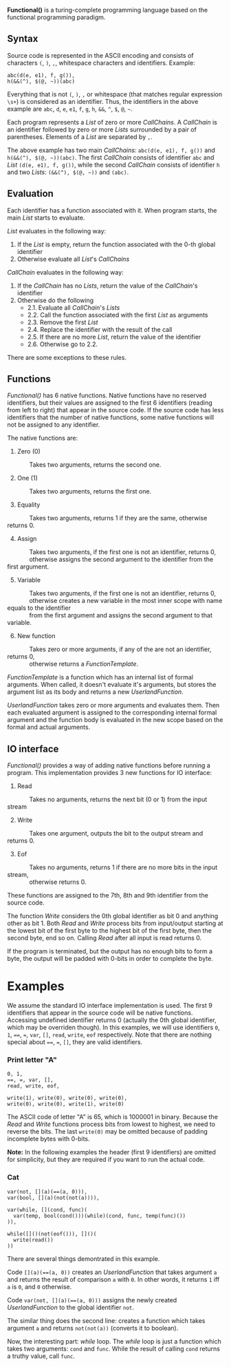 **Functional()** is a turing-complete programming language based on the functional programming paradigm.

## Syntax

Source code is represented in the ASCII encoding and consists of characters `(`, `)`, `,`, whitespace characters and identifiers. Example:

```
abc(d(e, e1), f, g()),
h(&&(^), $(@, ~))(abc)
```

Everything that is not `(`, `)`, `,` or whitespace (that matches regular expression `\s+`) is considered as an identifier. Thus, the identifiers in the above example are `abc`, `d`, `e`, `e1`, `f`, `g`, `h`, `&&`, `^`, `$`, `@`, `~`.

Each program represents a *List* of zero or more *CallChains*. A *CallChain* is an identifier followed by zero or more *Lists* surrounded by a pair of parentheses. Elements of a *List* are separated by `,`.

The above example has two main *CallChains*: `abc(d(e, e1), f, g())` and `h(&&(^), $(@, ~))(abc)`. The first *CallChain* consists of identifier `abc` and *List* `(d(e, e1), f, g())`, while the second *CallChain* consists of identifier `h` and two *Lists*: `(&&(^), $(@, ~))` and `(abc)`.

## Evaluation

Each identifier has a function associated with it. When program starts, the main *List* starts to evaluate.

*List* evaluates in the following way:

1. If the *List* is empty, return the function associated with the 0-th global identifier
2. Otherwise evaluate all *List*'s *CallChains*

*CallChain* evaluates in the following way:

1. If the *CallChain* has no *Lists*, return the value of the *CallChain*'s identifier
2. Otherwise do the following
    - 2.1. Evaluate all *CallChain*'s *Lists*
    - 2.2. Call the function associated with the first *List* as arguments
    - 2.3. Remove the first *List*
    - 2.4. Replace the identifier with the result of the call
    - 2.5. If there are no more *List*, return the value of the identifier
    - 2.6. Otherwise go to 2.2.

There are some exceptions to these rules.

## Functions

*Functional()* has 6 native functions. Native functions have no reserved identifiers, but their values are assigned to the first 6 identifiers (reading from left to right) that appear in the source code. If the source code has less identifiers that the number of native functions, some native functions will not be assigned to any identifier.

The native functions are:

1. Zero (0)

&nbsp;&nbsp;&nbsp;&nbsp;&nbsp;&nbsp;&nbsp;&nbsp;&nbsp;&nbsp;&nbsp;&nbsp; Takes two arguments, returns the second one.

2. One (1)

&nbsp;&nbsp;&nbsp;&nbsp;&nbsp;&nbsp;&nbsp;&nbsp;&nbsp;&nbsp;&nbsp;&nbsp; Takes two arguments, returns the first one.

3. Equality

&nbsp;&nbsp;&nbsp;&nbsp;&nbsp;&nbsp;&nbsp;&nbsp;&nbsp;&nbsp;&nbsp;&nbsp; Takes two arguments, returns 1 if they are the same, otherwise returns 0.

4. Assign

&nbsp;&nbsp;&nbsp;&nbsp;&nbsp;&nbsp;&nbsp;&nbsp;&nbsp;&nbsp;&nbsp;&nbsp; Takes two arguments, if the first one is not an identifier, returns 0,<br/>
&nbsp;&nbsp;&nbsp;&nbsp;&nbsp;&nbsp;&nbsp;&nbsp;&nbsp;&nbsp;&nbsp;&nbsp; otherwise assigns the second argument to the identifier from the first argument.

5. Variable

&nbsp;&nbsp;&nbsp;&nbsp;&nbsp;&nbsp;&nbsp;&nbsp;&nbsp;&nbsp;&nbsp;&nbsp; Takes two arguments, if the first one is not an identifier, returns 0,<br/>
&nbsp;&nbsp;&nbsp;&nbsp;&nbsp;&nbsp;&nbsp;&nbsp;&nbsp;&nbsp;&nbsp;&nbsp; otherwise creates a new variable in the most inner scope with name equals to the identifier<br/>
&nbsp;&nbsp;&nbsp;&nbsp;&nbsp;&nbsp;&nbsp;&nbsp;&nbsp;&nbsp;&nbsp;&nbsp; from the first argument and assigns the second argument to that variable.

6. New function

&nbsp;&nbsp;&nbsp;&nbsp;&nbsp;&nbsp;&nbsp;&nbsp;&nbsp;&nbsp;&nbsp;&nbsp; Takes zero or more arguments, if any of the are not an identifier, returns 0,<br/>
&nbsp;&nbsp;&nbsp;&nbsp;&nbsp;&nbsp;&nbsp;&nbsp;&nbsp;&nbsp;&nbsp;&nbsp; otherwise returns a *FunctionTemplate*.

*FunctionTemplate* is a function which has an internal list of formal arguments. When called, it doesn't evaluate it's arguments, but stores the argument list as its body and returns a new *UserlandFunction*.

*UserlandFunction* takes zero or more arguments and evaluates them. Then each evaluated argument is assigned to the corresponding internal formal argument and the function body is evaluated in the new scope based on the formal and actual arguments.

## IO interface

*Functional()* provides a way of adding native functions before running a program. This implementation provides 3 new functions for IO interface:

1. Read

&nbsp;&nbsp;&nbsp;&nbsp;&nbsp;&nbsp;&nbsp;&nbsp;&nbsp;&nbsp;&nbsp;&nbsp; Takes no arguments, returns the next bit (0 or 1) from the input stream

2. Write

&nbsp;&nbsp;&nbsp;&nbsp;&nbsp;&nbsp;&nbsp;&nbsp;&nbsp;&nbsp;&nbsp;&nbsp; Takes one argument, outputs the bit to the output stream and returns 0.

3. Eof

&nbsp;&nbsp;&nbsp;&nbsp;&nbsp;&nbsp;&nbsp;&nbsp;&nbsp;&nbsp;&nbsp;&nbsp; Takes no arguments, returns 1 if there are no more bits in the input stream,<br/>
&nbsp;&nbsp;&nbsp;&nbsp;&nbsp;&nbsp;&nbsp;&nbsp;&nbsp;&nbsp;&nbsp;&nbsp; otherwise returns 0.

These functions are assigned to the 7th, 8th and 9th identifier from the source code.

The function *Write* considers the 0th global identifier as bit 0 and anything other as bit 1. Both *Read* and *Write* process bits from input/output starting at the lowest bit of the first byte to the highest bit of the first byte, then the second byte, end so on. Calling *Read* after all input is read returns 0.

If the program is terminated, but the output has no enough bits to form a byte, the output will be padded with 0-bits in order to complete the byte.

# Examples

We assume the standard IO interface implementation is used. The first 9 identifiers that appear in the source code will be native functions. Accessing undefined identifier returns 0 (actually the 0th global identifier, which may be overriden though). In this examples, we will use identifiers `0`, `1`, `==`, `=`, `var`, `[]`, `read`, `write`, `eof` respectively. Note that there are nothing special about `==`, `=`, `[]`, they are valid identifiers.

### Print letter "A"

```
0, 1,
==, =, var, [],
read, write, eof,

write(1), write(0), write(0), write(0),
write(0), write(0), write(1), write(0)
```

The ASCII code of letter "A" is 65, which is 1000001 in binary. Because the *Read* and *Write* functions process bits from lowest to highest, we need to reverse the bits. The last `write(0)` may be omitted because of padding incomplete bytes with 0-bits.

**Note:** In the following examples the header (first 9 identifiers) are omitted for simplicity, but they are required if you want to run the actual code.

### Cat

```
var(not, [](a)(==(a, 0))),
var(bool, [](a)(not(not(a)))),

var(while, [](cond, func)(
  var(temp, bool(cond()))(while)(cond, func, temp(func)())
)),

while([]()(not(eof())), []()(
  write(read())
))
```

There are several things demontrated in this example.

Code `[](a)(==(a, 0))` creates an *UserlandFunction* that takes argument `a` and returns the result of comparison `a` with `0`. In other words, it returns `1` iff `a` is `0`, and `0` otherwise.

Code `var(not, [](a)(==(a, 0)))` assigns the newly created *UserlandFunction* to the global identifier `not`.

The similar thing does the second line: creates a function which takes argument `a` and returns `not(not(a))` (converts it to boolean).

Now, the interesting part: *while* loop. The *while* loop is just a function which takes two arguments: `cond` and `func`. While the result of calling `cond` returns a truthy value, call `func`.